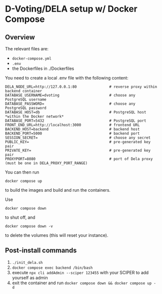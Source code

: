# D-Voting/DELA setup w/ Docker Compose

## Overview

The relevant files are:

* `docker-compose.yml`
* `.env`
* the Dockerfiles in ./Dockerfiles

You need to create a local .env file with the following content:

```
DELA_NODE_URL=http://127.0.0.1:80               # reverse proxy within backend container
DATABASE_USERNAME=dvoting                       # choose any PostgreSQL username
DATABASE_PASSWORD=                              # choose any PostgreSQL password
DATABASE_HOST=db                                # PostgreSQL host *within the Docker network*
DATABASE_PORT=5432                              # PostgreSQL port
FRONT_END_URL=http://localhost:3000             # frontend URL
BACKEND_HOST=backend                            # backend host
BACKEND_PORT=5000                               # backend port
SESSION_SECRET=                                 # choose any secret
PUBLIC_KEY=                                     # pre-generated key pair
PRIVATE_KEY=                                    # pre-generated key pair
PROXYPORT=8080                                  # port of Dela proxy (must be one in DELA_PROXY_PORT_RANGE)
```

You can then run

```
docker compose up
```

to build the images and build and run the containers.

Use

```
docker compose down
```

to shut off, and

```
docker compose down -v
```

to delete the volumes (this will reset your instance).

## Post-install commands

1. `./init_dela.sh`
2. `docker compose exec backend /bin/bash`
3. execute `npx cli addAdmin --sciper 123455` with your SCIPER to add yourself as admin
5. exit the container and run `docker compose down && docker compose up -d`
